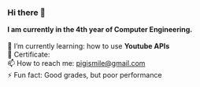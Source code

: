 ### Hi there 👋
**I am currently in the 4th year of Computer Engineering.**
<br>
<br>
🌱 I’m currently learning: how to use **Youtube APIs**<br>
📝 Certificate:<br>
📫 How to reach me: pigismile@gmail.com <br>
⚡ Fun fact: Good grades, but poor performance <br>

<!--
**NaHyeonJeong/NaHyeonJeong** is a ✨ _special_ ✨ repository because its `README.md` (this file) appears on your GitHub profile.

Here are some ideas to get you started:

- 🔭 I’m currently working on ...
- 🌱 I’m currently learning ...
- 👯 I’m looking to collaborate on ...
- 🤔 I’m looking for help with ...
- 💬 Ask me about ...
- 📫 How to reach me: ...
- 😄 Pronouns: ...
- ⚡ Fun fact: ...
-->
